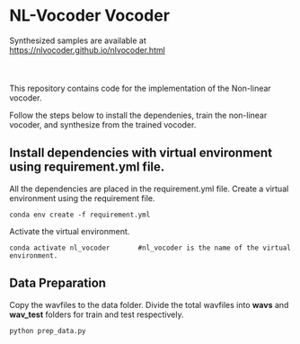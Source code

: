 # NL-Vocoder Vocoder

Synthesized samples are available at https://nlvocoder.github.io/nlvocoder.html <br /><br /><br />
&nbsp;
&nbsp;
<br />
This repository contains code for the implementation of the Non-linear vocoder.

Follow the steps below to install the dependenies, train the non-linear vocoder, and synthesize from the trained vocoder.

## Install dependencies with virtual environment using requirement.yml file.

All the dependencies are placed in the requirement.yml file.
Create a virtual environment using the requirement file.
```
conda env create -f requirement.yml
```

Activate the virtual environment.
```
conda activate nl_vocoder       #nl_vocoder is the name of the virtual environment.
```

## Data Preparation
Copy the wavfiles to the data folder.
Divide the total wavfiles into **wavs** and **wav_test** folders for train and test respectively.
```
python prep_data.py
```

